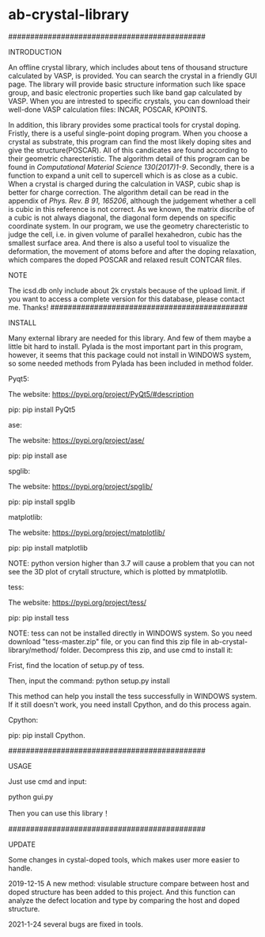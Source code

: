 # ab-crystal-library
#############################################

INTRODUCTION

An offline crystal library, which includes about tens of thousand structure calculated by VASP, is provided. You can search the crystal in a friendly GUI page. The library will provide basic structure information such like space group, and basic electronic properties such like band gap calculated by VASP. When you are intrested to specific crystals, you can download their well-done VASP calculation files: INCAR, POSCAR, KPOINTS.

In addition, this library provides some practical tools for crystal doping. Fristly, there is a useful single-point doping program. When you choose a crystal as substrate, this program can find the most likely doping sites and give the structure(POSCAR). All of this candicates are found according to their geometric charecteristic. The algorithm detail of this program can be found in *Computational Material Science 130(2017)1-9*. Secondly, there is a function to expand a unit cell to supercell which is as close as a cubic. When a crystal is charged during the calculation in VASP, cubic shap is better for charge correction. The algorithm detail can be read in the appendix of *Phys. Rev. B 91, 165206*, although the judgement whether a cell is cubic in this reference is not correct. As we known, the matrix discribe of a cubic is not always diagonal, the diagonal form depends on specific coordinate system. In our program, we use the geometry charecteristic to judge the cell, i.e. in given volume of parallel hexahedron, cubic has the smallest surface area. And there is also a useful tool to visualize the deformation, the movement of atoms before and after the doping relaxation, which compares the doped POSCAR and relaxed result CONTCAR files. 

NOTE

The icsd.db only include about 2k crystals because of the upload limit. if you want to access a complete version for this database, please contact me. 
Thanks!
#############################################

INSTALL

Many external library are needed for this library. And few of them maybe a little bit hard to install. Pylada is the most important part in this program, however, it seems that this package could not install in WINDOWS system, so some needed methods from Pylada has been included in method folder.

Pyqt5:

The website: https://pypi.org/project/PyQt5/#description

pip: pip install PyQt5

ase:

The website: https://pypi.org/project/ase/

pip: pip install ase

spglib:

The website: https://pypi.org/project/spglib/

pip: pip install spglib

matplotlib:

The website: https://pypi.org/project/matplotlib/

pip: pip install matplotlib

NOTE: python version higher than 3.7 will cause a problem that you can not see the 3D plot of crytall structure, which is plotted by mmatplotlib. 

tess:

The website: https://pypi.org/project/tess/

pip: pip install tess

NOTE: tess can not be installed directly in WINDOWS system. So you need download "tess-master.zip" file, or you can find this zip file in ab-crystal-library/method/ folder. Decompress this zip, and use cmd to install it:

Frist, find the location of setup.py of tess.

Then, input the command: python setup.py install

This method can help you install the tess successfully in WINDOWS system. If it still doesn't work, you need install Cpython, and do this process again.

Cpython:

pip: pip install Cpython.

#############################################

USAGE

Just use cmd and input:

python gui.py

Then you can use this library！

#############################################

UPDATE

Some changes in cystal-doped tools, which makes user more easier to handle.

2019-12-15
A new method: visulable structure compare between host and doped structure has been added to this project. And this function can analyze the defect location and type by comparing the host and doped structure.

2021-1-24
several bugs are fixed in tools.
